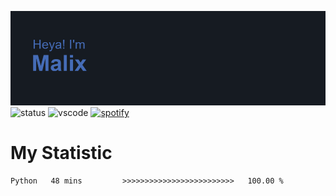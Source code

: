 ![image](./profile.png)
![status](https://nocache.advaith.workers.dev?url=https://img.shields.io/endpoint?url=https://dev.discordprofiles.me/api/badge/status/928361369651265536?simple=true)
![vscode](https://nocache.advaith.workers.dev?url=https://img.shields.io/endpoint?url=https://dev.discordprofiles.me/api/badge/vscode/928361369651265536)
[![spotify](https://nocache.advaith.workers.dev?url=https://img.shields.io/endpoint?url=https://dev.discordprofiles.me/api/badge/spotify/928361369651265536)](https://dev.discordprofiles.me/openspotify/928361369651265536)

# My Statistic
<!--START_SECTION:waka-->

```txt
Python   48 mins         >>>>>>>>>>>>>>>>>>>>>>>>>   100.00 %
```

<!--END_SECTION:waka-->
